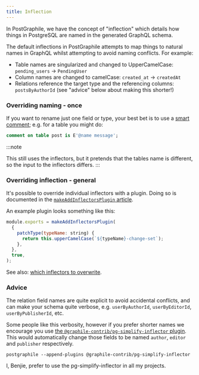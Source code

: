 ```yaml
---
title: Inflection
---
```


In PostGraphile, we have the concept of "inflection" which details how things in
PostgreSQL are named in the generated GraphQL schema.

The default inflections in PostGraphile attempts to map things to natural names
in GraphQL whilst attempting to avoid naming conflicts. For example:

- Table names are singularized and changed to UpperCamelCase: `pending_users` →
  `PendingUser`
- Column names are changed to camelCase: `created_at` → `createdAt`
- Relations reference the target type and the referencing columns:
  `postsByAuthorId` (see "advice" below about making this shorter!)

### Overriding naming - once

If you want to rename just one field or type, your best bet is to use a
[smart comment](./smart-tags); e.g. for a table you might do:

```sql
comment on table post is E'@name message';
```

:::note

This still uses the inflectors, but it pretends that the tables name is
different, so the input to the inflectors differs.
:::

### Overriding inflection - general

It's possible to override individual inflectors with a plugin. Doing so is
documented in the
[`makeAddInflectorsPlugin` article](./make-add-inflectors-plugin).

An example plugin looks something like this:

```js {2-4}
module.exports = makeAddInflectorsPlugin(
  {
    patchType(typeName: string) {
      return this.upperCamelCase(`${typeName}-change-set`);
    },
  },
  true,
);
```

See also:
[which inflectors to overwrite](./make-add-inflectors-plugin#where-are-the-default-inflectors-defined).

### Advice

The relation field names are quite explicit to avoid accidental conflicts, and
can make your schema quite verbose, e.g. `userByAuthorId`, `userByEditorId`,
`userByPublisherId`, etc.

Some people like this verbosity, however if you prefer shorter names we
encourage you use
[the `@graphile-contrib/pg-simplify-inflector` plugin](https://github.com/graphile-contrib/pg-simplify-inflector).
This would automatically change those fields to be named `author`, `editor` and
`publisher` respectively.

```
postgraphile --append-plugins @graphile-contrib/pg-simplify-inflector
```

I, Benjie, prefer to use the pg-simplify-inflector in all my projects.
